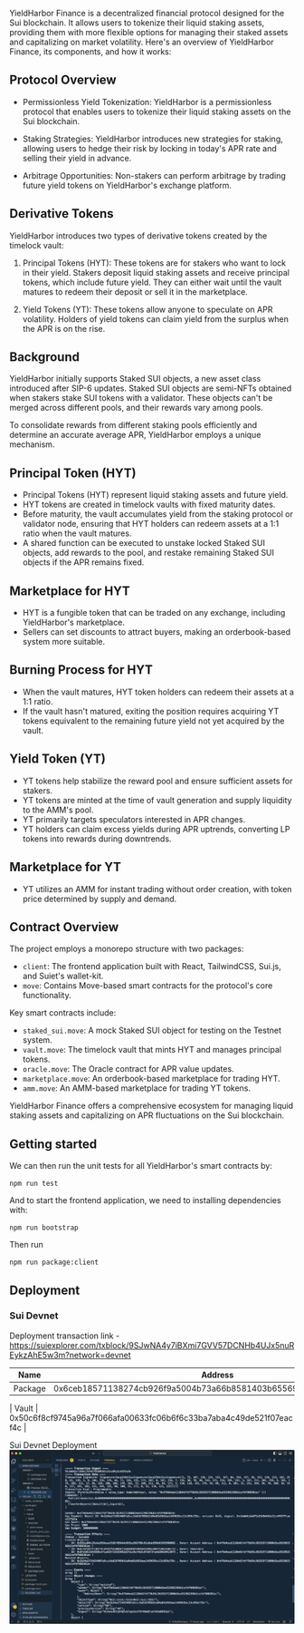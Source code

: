YieldHarbor Finance is a decentralized financial protocol designed for the Sui blockchain. It allows users to tokenize their liquid staking assets, providing them with more flexible options for managing their staked assets and capitalizing on market volatility. Here's an overview of YieldHarbor Finance, its components, and how it works:

## Protocol Overview

- Permissionless Yield Tokenization: YieldHarbor is a permissionless protocol that enables users to tokenize their liquid staking assets on the Sui blockchain.

- Staking Strategies: YieldHarbor introduces new strategies for staking, allowing users to hedge their risk by locking in today's APR rate and selling their yield in advance.

- Arbitrage Opportunities: Non-stakers can perform arbitrage by trading future yield tokens on YieldHarbor's exchange platform.

## Derivative Tokens

YieldHarbor introduces two types of derivative tokens created by the timelock vault:

1. Principal Tokens (HYT): These tokens are for stakers who want to lock in their yield. Stakers deposit liquid staking assets and receive principal tokens, which include future yield. They can either wait until the vault matures to redeem their deposit or sell it in the marketplace.

2. Yield Tokens (YT): These tokens allow anyone to speculate on APR volatility. Holders of yield tokens can claim yield from the surplus when the APR is on the rise.

## Background

YieldHarbor initially supports Staked SUI objects, a new asset class introduced after SIP-6 updates. Staked SUI objects are semi-NFTs obtained when stakers stake SUI tokens with a validator. These objects can't be merged across different pools, and their rewards vary among pools.

To consolidate rewards from different staking pools efficiently and determine an accurate average APR, YieldHarbor employs a unique mechanism.

## Principal Token (HYT)

- Principal Tokens (HYT) represent liquid staking assets and future yield.
- HYT tokens are created in timelock vaults with fixed maturity dates.
- Before maturity, the vault accumulates yield from the staking protocol or validator node, ensuring that HYT holders can redeem assets at a 1:1 ratio when the vault matures.
- A shared function can be executed to unstake locked Staked SUI objects, add rewards to the pool, and restake remaining Staked SUI objects if the APR remains fixed.

## Marketplace for HYT

- HYT is a fungible token that can be traded on any exchange, including YieldHarbor's marketplace.
- Sellers can set discounts to attract buyers, making an orderbook-based system more suitable.

## Burning Process for HYT

- When the vault matures, HYT token holders can redeem their assets at a 1:1 ratio.
- If the vault hasn't matured, exiting the position requires acquiring YT tokens equivalent to the remaining future yield not yet acquired by the vault.

## Yield Token (YT)

- YT tokens help stabilize the reward pool and ensure sufficient assets for stakers.
- YT tokens are minted at the time of vault generation and supply liquidity to the AMM's pool.
- YT primarily targets speculators interested in APR changes.
- YT holders can claim excess yields during APR uptrends, converting LP tokens into rewards during downtrends.

## Marketplace for YT

- YT utilizes an AMM for instant trading without order creation, with token price determined by supply and demand.

## Contract Overview

The project employs a monorepo structure with two packages:

- `client`: The frontend application built with React, TailwindCSS, Sui.js, and Suiet's wallet-kit.
- `move`: Contains Move-based smart contracts for the protocol's core functionality.

Key smart contracts include:

- `staked_sui.move`: A mock Staked SUI object for testing on the Testnet system.
- `vault.move`: The timelock vault that mints HYT and manages principal tokens.
- `oracle.move`: The Oracle contract for APR value updates.
- `marketplace.move`: An orderbook-based marketplace for trading HYT.
- `amm.move`: An AMM-based marketplace for trading YT tokens.

YieldHarbor Finance offers a comprehensive ecosystem for managing liquid staking assets and capitalizing on APR fluctuations on the Sui blockchain.

## Getting started

We can then run the unit tests for all YieldHarbor's smart contracts by:

```
npm run test
```

And to start the frontend application, we need to installing dependencies with:

```
npm run bootstrap
```

Then run

```
npm run package:client
```

## Deployment

### Sui Devnet

Deployment transaction link - https://suiexplorer.com/txblock/9SJwNA4y7iBXmi7GVV57DCNHb4UJx5nuREykzAhE5w3m?network=devnet


| Name    | Address                                                            |
| ------- | ------------------------------------------------------------------ |
| Package | 0x6ceb18571138274cb926f9a5004b73a66b8581403b655696a38d71d6e5e0ec1d |

| Vault   | 0x50c6f8cf9745a96a7f066afa00633fc06b6f6c33ba7aba4c49de521f07eacf4c |

Sui Devnet Deployment
[![Sui Devnet Deployment](./images/deploy.png)]()
